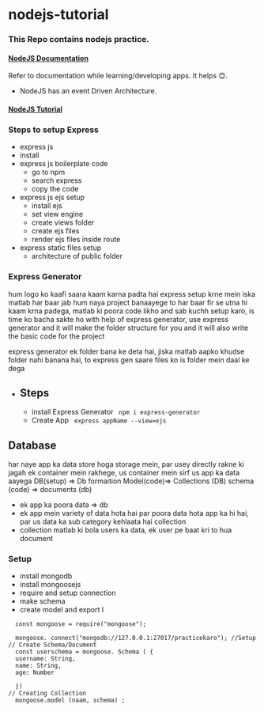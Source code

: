 # nodejs-tutorial

### This Repo contains nodejs practice.

#### [NodeJS Documentation](https://nodejs.org/docs/latest/api/)

Refer to documentation while learning/developing apps.
It helps 😊.

- NodeJS has an event Driven Architecture.

#### [NodeJS Tutorial](https://nodejs.org/en/learn/getting-started/introduction-to-nodejs)

<!-- Initial Setup -->

### Steps to setup Express

- express js
- install
- express js boilerplate code
  - go to npm
  - search express
  - copy the code
- express js ejs setup
  - install ejs
  - set view engine
  - create views folder
  - create ejs files
  - render ejs files inside route
- express static files setup
  - architecture of public folder

### Express Generator

hum logo ko kaafi saara kaam karna padta hai express setup krne
mein iska matlab har baar jab hum naya project banaayege to har baar
fir se utna hi kaam krna padega, matlab ki poora code likho and sab
kuchh setup karo, is time ko bacha sakte ho with help of express
generator, use express generator and it will make the folder structure
for you and it will also write the basic code for the project

express generator ek folder bana ke deta hai, jiska matlab aapko
khudse folder nahi banana hai, to express gen saare files ko is folder
mein daal ke dega

- ## Steps
  - install Express Generator
    ` npm i express-generator`
  - Create App
    ` express appName --view=ejs`

## Database

har naye app ka data store hoga storage mein, par usey directly rakne
ki jagah ek container mein rakhege, us container mein sirf us app ka
data aayega
DB(setup) => Db formaition
Model(code)=> Collections (DB)
schema (code) => documents (db)

- ek app ka poora data => db
- ek app mein variety of data hota hai par poora data hota app ka hi
  hai, par us data ka sub category kehlaata hai collection
- collection matlab ki bola users ka data, ek user pe baat kri to hua
  document

### Setup

- install mongodb
- install mongoosejs
- require and setup connection
- make schema
- create model and export
  I

```
  const mongoose = require("mongoose");

  mongoose. connect("mongodb://127.0.0.1:27017/practicekaro"); //Setup
// Create Schema/Document
  const userschema = mongoose. Schema ( {
  username: String,
  name: String,
  age: Number

  })
// Creating Collection
  mongoose.model (naam, schema) ;
```
